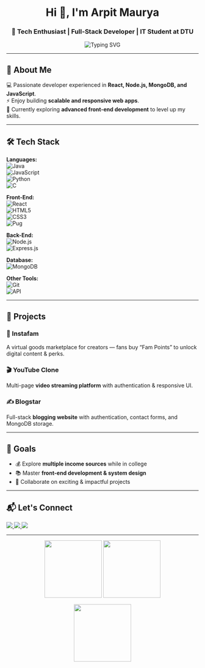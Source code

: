 <!-- Profile Header -->
<h1 align="center">Hi 👋, I'm Arpit Maurya</h1>
<h3 align="center">🚀 Tech Enthusiast | Full-Stack Developer | IT Student at DTU</h3>

<p align="center">
  <img src="https://readme-typing-svg.demolab.com?font=Fira+Code&size=22&pause=1000&center=true&vCenter=true&width=600&lines=Passionate+Full-Stack+Developer;Always+Learning+New+Tech;Loves+Building+Scalable+Apps;Open+to+Collaboration" alt="Typing SVG" />
</p>

---

## 🔹 About Me
💻 Passionate developer experienced in **React, Node.js, MongoDB, and JavaScript**.  
⚡ Enjoy building **scalable and responsive web apps**.  
🎯 Currently exploring **advanced front-end development** to level up my skills.

---

## 🛠 Tech Stack

**Languages:**  
![Java](https://img.shields.io/badge/Java-%23ED8B00.svg?style=for-the-badge&logo=openjdk&logoColor=white)  
![JavaScript](https://img.shields.io/badge/JavaScript-%23323330.svg?style=for-the-badge&logo=javascript&logoColor=%23F7DF1E)  
![Python](https://img.shields.io/badge/Python-%2314354C.svg?style=for-the-badge&logo=python&logoColor=white)  
![C](https://img.shields.io/badge/C-%2300599C.svg?style=for-the-badge&logo=c&logoColor=white)

**Front-End:**  
![React](https://img.shields.io/badge/React-%2320232a.svg?style=for-the-badge&logo=react&logoColor=%2361DAFB)  
![HTML5](https://img.shields.io/badge/HTML5-%23E34F26.svg?style=for-the-badge&logo=html5&logoColor=white)  
![CSS3](https://img.shields.io/badge/CSS3-%231572B6.svg?style=for-the-badge&logo=css3&logoColor=white)  
![Pug](https://img.shields.io/badge/Pug-FFF?style=for-the-badge&logo=pug&logoColor=A86454)

**Back-End:**  
![Node.js](https://img.shields.io/badge/Node.js-%2343853D.svg?style=for-the-badge&logo=node.js&logoColor=white)  
![Express.js](https://img.shields.io/badge/Express.js-%23404d59.svg?style=for-the-badge&logo=express&logoColor=%2361DAFB)  

**Database:**  
![MongoDB](https://img.shields.io/badge/MongoDB-%234ea94b.svg?style=for-the-badge&logo=mongodb&logoColor=white)

**Other Tools:**  
![Git](https://img.shields.io/badge/Git-%23F05033.svg?style=for-the-badge&logo=git&logoColor=white)  
![API](https://img.shields.io/badge/API%20Development-%2300ADD8.svg?style=for-the-badge&logo=fastapi&logoColor=white)

---

## 🚀 Projects

### 📱 Instafam  
A virtual goods marketplace for creators — fans buy “Fam Points” to unlock digital content & perks.

### 🎬 YouTube Clone  
Multi-page **video streaming platform** with authentication & responsive UI.

### ✍️ Blogstar  
Full-stack **blogging website** with authentication, contact forms, and MongoDB storage.

---

## 🎯 Goals
- 💰 Explore **multiple income sources** while in college  
- 📚 Master **front-end development & system design**  
- 🤝 Collaborate on exciting & impactful projects

---

## 📬 Let's Connect

<p align="left">
  <a href="mailto:arpitmaurya_it24a08_029@dtu.ac.in">
    <img src="https://img.shields.io/badge/Email-Contact%20Me-blue?style=for-the-badge&logo=gmail" />
  </a>
  <a href="https://github.com/Arpit-Maurya">
    <img src="https://img.shields.io/badge/GitHub-Arpit--Maurya-black?style=for-the-badge&logo=github" />
  </a>
  <a href="https://www.linkedin.com/in/arpit-maurya">
    <img src="https://img.shields.io/badge/LinkedIn-Arpit%20Maurya-blue?style=for-the-badge&logo=linkedin" />
  </a>
</p>

---

<p align="center">
  <img src="https://github-readme-stats.vercel.app/api?username=Arpit-Maurya&show_icons=true&theme=tokyonight" height="150"/>
  <img src="https://github-readme-streak-stats.herokuapp.com/?user=Arpit-Maurya&theme=tokyonight" height="150"/>
</p>

<p align="center">
  <img src="https://github-readme-stats.vercel.app/api/top-langs/?username=Arpit-Maurya&layout=compact&theme=tokyonight" height="150"/>
</p>
